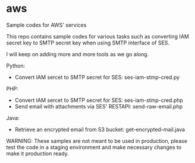 # aws
Sample codes for AWS' services

This repo contains sample codes for various tasks such as converting IAM secret key to SMTP secret key when using SMTP
 interface of SES.
 
I will keep on adding more and more tools as we go along.

Python:
- Convert IAM sercet to SMTP secret for SES: ses-iam-stmp-cred.py

PHP:
- Convert IAM sercet to SMTP secret for SES: ses-iam-stmp-cred.php
- Send email with attachments via SES' RESTAPI: send-raw-email.php

Java:
- Retrieve an encrypted email from S3 bucket: get-encrypted-mail.java

WARNING: These samples are not meant to be used in production, please test the code in a staging environment and make
 necessary changes to make it production ready.
